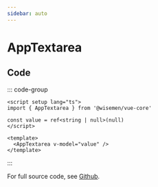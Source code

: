 ```yaml
---
sidebar: auto
---
```



# AppTextarea

<!-- @include: ./app-textarea-meta.md -->

## Code

::: code-group
```vue [Usage]
<script setup lang="ts">
import { AppTextarea } from '@wisemen/vue-core'

const value = ref<string | null>(null)
</script>
  
<template>
  <AppTextarea v-model="value" />
</template>

```
:::

For full source code, see [Github](https://github.com/wisemen-digital/vue-core/blob/main/packages/components/src/components/textarea/AppTextarea.vue).